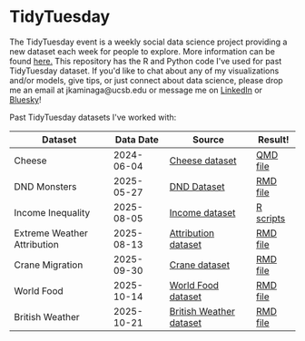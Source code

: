 # TidyTuesday

The TidyTuesday event is a weekly social data science project providing a new dataset each week for people to explore. More information can be found [here.](https://github.com/rfordatascience/tidytuesday) This repository has the R and Python code I've used for past TidyTuesday dataset. If you'd like to chat about any of my visualizations and/or models, give tips, or just connect about data science, please drop me an email at jkaminaga\@ucsb.edu or message me on [LinkedIn](https://linkedin.com/in/jkaminaga) or [Bluesky](https://bsky.app/profile/jkaminaga.bsky.social)!

Past TidyTuesday datasets I've worked with:

| Dataset | Data Date | Source | Result! |
|------------------|------------------|------------------|------------------|
| Cheese | 2024-06-04 | [Cheese dataset](https://github.com/rfordatascience/tidytuesday/blob/main/data/2024/2024-06-04/readme.md) | [QMD file](https://github.com/jkaminags/TidyTuesday/blob/main/2024/cheese.qmd) |
| DND Monsters | 2025-05-27 | [DND Dataset](https://github.com/rfordatascience/tidytuesday/blob/main/data/2025/2025-05-27/readme.md) | [RMD file](https://github.com/jkaminags/TidyTuesday/blob/main/2025/dnd.Rmd) |
| Income Inequality | 2025-08-05 | [Income dataset](https://github.com/rfordatascience/tidytuesday/tree/main/data/2025/2025-08-05) | [R scripts](https://github.com/jkaminags/TidyTuesday/tree/main/2025/giniVisualizer) |
| Extreme Weather Attribution | 2025-08-13 | [Attribution dataset](https://github.com/rfordatascience/tidytuesday/blob/main/data/2025/2025-08-12/readme.md) | [RMD file](https://github.com/jkaminags/TidyTuesday/blob/main/2025/attribution.Rmd) |
| Crane Migration | 2025-09-30 | [Crane dataset](https://github.com/rfordatascience/tidytuesday/blob/main/data/2025/2025-09-30/readme.md) | [RMD file](https://github.com/jkaminags/TidyTuesday/blob/main/2025/cranes.Rmd) |
| World Food | 2025-10-14 | [World Food dataset](https://github.com/rfordatascience/tidytuesday/blob/main/data/2025/2025-10-14/readme.md) | [RMD file](https://github.com/jkaminags/TidyTuesday/blob/main/2025/worldfood.Rmd) |
| British Weather | 2025-10-21 | [British Weather dataset](https://github.com/rfordatascience/tidytuesday/blob/main/data/2025/2025-10-21/readme.md) | [RMD file](https://github.com/jkaminags/TidyTuesday/blob/main/2025/britweather.Rmd) |